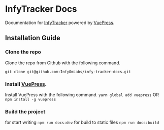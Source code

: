# InfyTracker Docs

Documentation for [InfyTracker](http://labs.infyom.com/infy-tracker/) powered by [VuePress](https://vuepress.vuejs.org/).

## Installation Guide
### Clone the repo
Clone the repo from Github with the following command.

`git clone git@github.com:InfyOmLabs/infy-tracker-docs.git`

### Install [VuePress](https://vuepress.vuejs.org/).
Install VuePress with the following command.
`yarn global add vuepress` OR `npm install -g vuepress`

### Build the project
for start writing `npm run docs:dev` 
for build to static files `npm run docs:build`